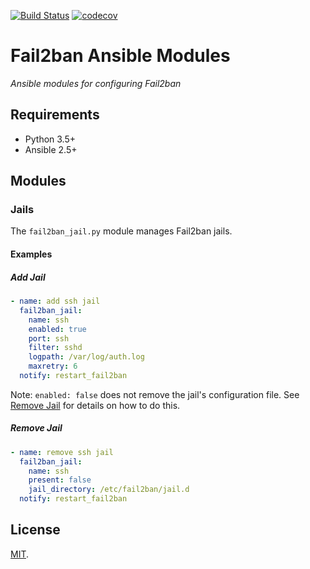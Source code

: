 [![Build Status](https://travis-ci.org/colin-nolan/fail2ban-ansible-modules.svg?branch=master)](https://travis-ci.org/colin-nolan/fail2ban-ansible-modules)
[![codecov](https://codecov.io/gh/colin-nolan/fail2ban-ansible-modules/branch/master/graph/badge.svg)](https://codecov.io/gh/colin-nolan/fail2ban-ansible-modules)

# Fail2ban Ansible Modules
_Ansible modules for configuring Fail2ban_

## Requirements
- Python 3.5+
- Ansible 2.5+

## Modules
### Jails
The `fail2ban_jail.py` module manages Fail2ban jails.

#### Examples
##### Add Jail
```yaml
- name: add ssh jail
  fail2ban_jail:
    name: ssh
    enabled: true
    port: ssh
    filter: sshd
    logpath: /var/log/auth.log
    maxretry: 6
  notify: restart_fail2ban
```
Note: `enabled: false` does not remove the jail's configuration file. See [Remove Jail](#remove-jail) for details on how
to do this.

##### Remove Jail
```yaml
- name: remove ssh jail
  fail2ban_jail:
    name: ssh
    present: false
    jail_directory: /etc/fail2ban/jail.d
  notify: restart_fail2ban
```

## License
[MIT](LICENSE.txt).
